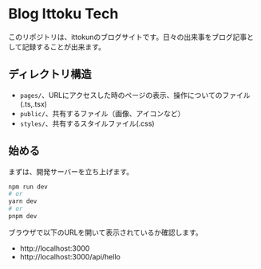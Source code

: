 # Blog Ittoku Tech

このリポジトリは、ittokunのブログサイトです。日々の出来事をブログ記事として記録することが出来ます。

## ディレクトリ構造

- `pages/`、URLにアクセスした時のページの表示、操作についてのファイル(.ts,.tsx)
- `public/`、共有するファイル（画像、アイコンなど）
- `styles/`、共有するスタイルファイル(.css)

## 始める

まずは、開発サーバーを立ち上げます。

```bash
npm run dev
# or
yarn dev
# or
pnpm dev
```

ブラウザで以下のURLを開いて表示されているか確認します。

- http://localhost:3000
- http://localhost:3000/api/hello
